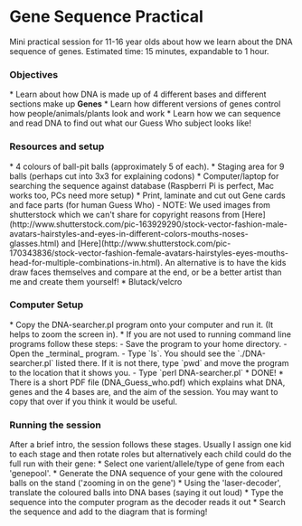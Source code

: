 # Gene Sequence Practical
Mini practical session for 11-16 year olds about how we learn about the DNA sequence of genes. Estimated time: 15 minutes, expandable to 1 hour.

<h3>Objectives</h3>
* Learn about how DNA is made up of 4 different bases and different sections make up <b>Genes</b>
* Learn how different versions of genes control how people/animals/plants look and work
* Learn how we can sequence and read DNA to find out what our Guess Who subject looks like!

<h3>Resources and setup</h3>
* 4 colours of ball-pit balls (approximately 5 of each).
* Staging area for 9 balls (perhaps cut into 3x3 for explaining codons)
* Computer/laptop for searching the sequence against database (Raspberri Pi is perfect, Mac works too, PCs need more setup)
* Print, laminate and cut out Gene cards and face parts (for human Guess Who)
- NOTE: We used images from shutterstock which we can't share for copyright reasons from [Here](http://www.shutterstock.com/pic-163929290/stock-vector-fashion-male-avatars-hairstyles-and-eyes-in-different-colors-mouths-noses-glasses.html) and [Here](http://www.shutterstock.com/pic-170343836/stock-vector-fashion-female-avatars-hairstyles-eyes-mouths-head-for-multiple-combinations-in.html). An alternative is to have the kids draw faces themselves and compare at the end, or be a better artist than me and create them yourself!
* Blutack/velcro

<h3>Computer Setup</h3>
* Copy the DNA-searcher.pl program onto your computer and run it. (It helps to zoom the screen in).
* If you are not used to running command line programs follow these steps:
- Save the program to your home directory.
- Open the _terminal_ program.
- Type `ls`. You should see the `./DNA-searcher.pl` listed there. If it is not there, type `pwd` and move the program to the location that it shows you.
- Type `perl DNA-searcher.pl`
* DONE!
* There is a short PDF file (DNA_Guess_who.pdf) which explains what DNA, genes and the 4 bases are, and the aim of the session. You may want to copy that over if you think it would be useful.

<h3>Running the session</h3>
After a brief intro, the session follows these stages. Usually I assign one kid to each stage and then rotate roles but alternatively each child could do the full run with their gene:
* Select one varient/allele/type of gene from each 'genepool'.
* Generate the DNA sequence of your gene with the coloured balls on the stand ('zooming in on the gene')
* Using the 'laser-decoder', translate the coloured balls into DNA bases (saying it out loud)
* Type the sequence into the computer program as the decoder reads it out
* Search the sequence and add to the diagram that is forming!
